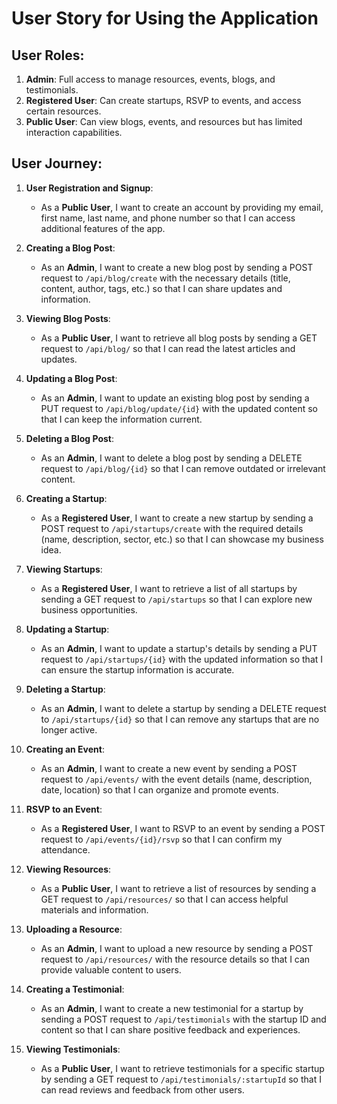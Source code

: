 # User Story for Using the Application

## User Roles:
1. **Admin**: Full access to manage resources, events, blogs, and testimonials.
2. **Registered User**: Can create startups, RSVP to events, and access certain resources.
3. **Public User**: Can view blogs, events, and resources but has limited interaction capabilities.

## User Journey:

1. **User Registration and Signup**:
   - As a **Public User**, I want to create an account by providing my email, first name, last name, and phone number so that I can access additional features of the app.

2. **Creating a Blog Post**:
   - As an **Admin**, I want to create a new blog post by sending a POST request to `/api/blog/create` with the necessary details (title, content, author, tags, etc.) so that I can share updates and information.

3. **Viewing Blog Posts**:
   - As a **Public User**, I want to retrieve all blog posts by sending a GET request to `/api/blog/` so that I can read the latest articles and updates.

4. **Updating a Blog Post**:
   - As an **Admin**, I want to update an existing blog post by sending a PUT request to `/api/blog/update/{id}` with the updated content so that I can keep the information current.

5. **Deleting a Blog Post**:
   - As an **Admin**, I want to delete a blog post by sending a DELETE request to `/api/blog/{id}` so that I can remove outdated or irrelevant content.

6. **Creating a Startup**:
   - As a **Registered User**, I want to create a new startup by sending a POST request to `/api/startups/create` with the required details (name, description, sector, etc.) so that I can showcase my business idea.

7. **Viewing Startups**:
   - As a **Registered User**, I want to retrieve a list of all startups by sending a GET request to `/api/startups` so that I can explore new business opportunities.

8. **Updating a Startup**:
   - As an **Admin**, I want to update a startup's details by sending a PUT request to `/api/startups/{id}` with the updated information so that I can ensure the startup information is accurate.

9. **Deleting a Startup**:
   - As an **Admin**, I want to delete a startup by sending a DELETE request to `/api/startups/{id}` so that I can remove any startups that are no longer active.

10. **Creating an Event**:
    - As an **Admin**, I want to create a new event by sending a POST request to `/api/events/` with the event details (name, description, date, location) so that I can organize and promote events.

11. **RSVP to an Event**:
    - As a **Registered User**, I want to RSVP to an event by sending a POST request to `/api/events/{id}/rsvp` so that I can confirm my attendance.

12. **Viewing Resources**:
    - As a **Public User**, I want to retrieve a list of resources by sending a GET request to `/api/resources/` so that I can access helpful materials and information.

13. **Uploading a Resource**:
    - As an **Admin**, I want to upload a new resource by sending a POST request to `/api/resources/` with the resource details so that I can provide valuable content to users.

14. **Creating a Testimonial**:
    - As an **Admin**, I want to create a new testimonial for a startup by sending a POST request to `/api/testimonials` with the startup ID and content so that I can share positive feedback and experiences.

15. **Viewing Testimonials**:
    - As a **Public User**, I want to retrieve testimonials for a specific startup by sending a GET request to `/api/testimonials/:startupId` so that I can read reviews and feedback from other users.
